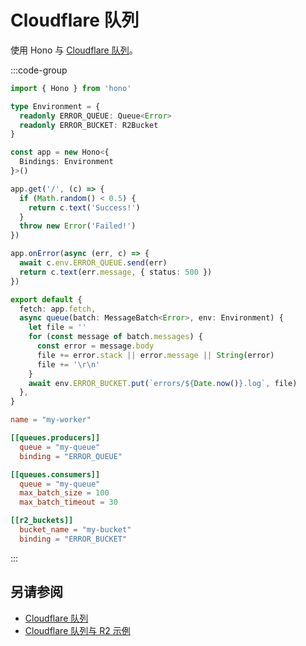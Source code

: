 # Cloudflare 队列

使用 Hono 与 [Cloudflare 队列](https://developers.cloudflare.com/queues/)。

:::code-group

```ts [index.ts]
import { Hono } from 'hono'

type Environment = {
  readonly ERROR_QUEUE: Queue<Error>
  readonly ERROR_BUCKET: R2Bucket
}

const app = new Hono<{
  Bindings: Environment
}>()

app.get('/', (c) => {
  if (Math.random() < 0.5) {
    return c.text('Success!')
  }
  throw new Error('Failed!')
})

app.onError(async (err, c) => {
  await c.env.ERROR_QUEUE.send(err)
  return c.text(err.message, { status: 500 })
})

export default {
  fetch: app.fetch,
  async queue(batch: MessageBatch<Error>, env: Environment) {
    let file = ''
    for (const message of batch.messages) {
      const error = message.body
      file += error.stack || error.message || String(error)
      file += '\r\n'
    }
    await env.ERROR_BUCKET.put(`errors/${Date.now()}.log`, file)
  },
}
```

```toml [wrangler.toml]
name = "my-worker"

[[queues.producers]]
  queue = "my-queue"
  binding = "ERROR_QUEUE"

[[queues.consumers]]
  queue = "my-queue"
  max_batch_size = 100
  max_batch_timeout = 30

[[r2_buckets]]
  bucket_name = "my-bucket"
  binding = "ERROR_BUCKET"
```

:::

## 另请参阅

- [Cloudflare 队列](https://developers.cloudflare.com/queues/)
- [Cloudflare 队列与 R2 示例](https://developers.cloudflare.com/queues/examples/send-errors-to-r2/)